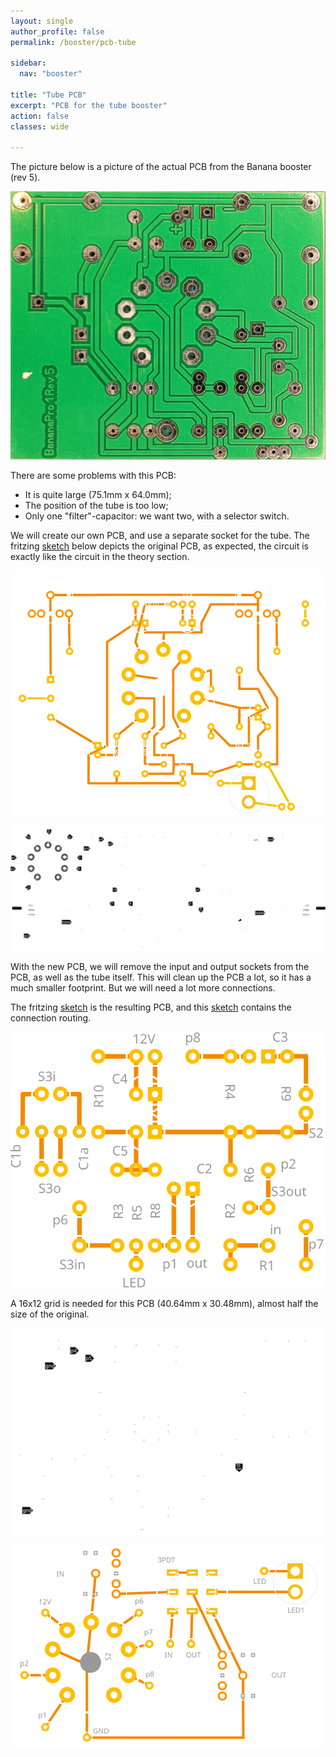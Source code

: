 ```yaml
---
layout: single
author_profile: false
permalink: /booster/pcb-tube

sidebar:
  nav: "booster"

title: "Tube PCB"
excerpt: "PCB for the tube booster"
action: false
classes: wide

---
```

The picture below is a picture of the actual PCB from the Banana booster (rev 5).

![](/assets/images/booster/banana-pcb.png)

There are some problems with this PCB:
- It is quite large (75.1mm x 64.0mm);
- The position of the tube is too low;
- Only one "filter"-capacitor: we want two, with a selector switch.

We will create our own PCB, and use a separate socket for the tube. The fritzing [sketch](/assets/fritzing/booster/banana.fzz) below depicts the original PCB, as expected, the circuit is exactly like the circuit in the theory section.

![](/assets/images/booster/banana_pcb.svg)

![](/assets/images/booster/banana_schema.svg)

With the new PCB, we will remove the input and output sockets from the PCB, as well as the tube itself. This will clean up the PCB a lot, so it has a much smaller footprint. But we will need a lot more connections.

The fritzing [sketch](/assets/fritzing/booster/tube.fzz) is the resulting PCB, and this [sketch](/assets/fritzing/booster/tube-routing.fzz) contains the connection routing.

![](/assets/images/booster/tube_pcb.svg)

A 16x12 grid is needed for this PCB (40.64mm x 30.48mm), almost half the size of the original.

![](/assets/images/booster/tube_schema.svg)

![](/assets/images/booster/tube-routing_pcb.svg)
